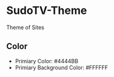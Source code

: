 # SudoTV-Theme

Theme of Sites

## Color

- Primiary Color: #4444BB
- Primiary Background Color: #FFFFFF
